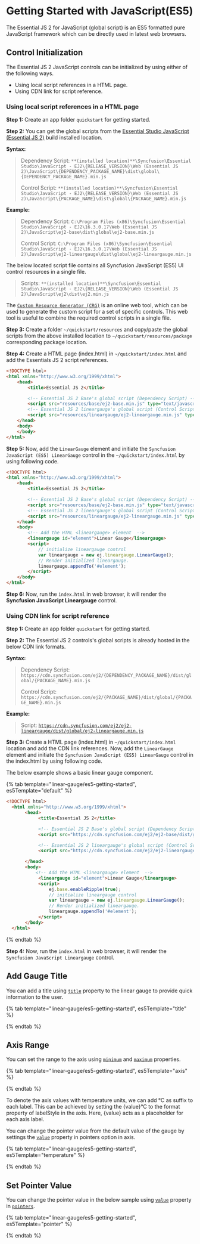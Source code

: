 # Getting Started  with JavaScript(ES5)

The Essential JS 2 for JavaScript (global script) is an ES5 formatted pure JavaScript framework which can be directly used in latest web browsers.

## Control Initialization

The Essential JS 2 JavaScript controls can be initialized by using either of the following ways.

* Using local script references in a HTML page.
* Using CDN link for script reference.

### Using local script references in a HTML page

**Step 1:** Create an app folder `quickstart` for getting started.

**Step 2:** You can get the global scripts from the [Essential Studio JavaScript (Essential JS 2)](https://www.syncfusion.com/downloads/essential-js2) build installed location.

**Syntax:**
> Dependency Script: `**(installed location)**\Syncfusion\Essential Studio\JavaScript - EJ2\{RELEASE_VERSION}\Web (Essential JS 2)\JavaScript\{DEPENDENCY_PACKAGE_NAME}\dist\global\{DEPENDENCY_PACKAGE_NAME}.min.js`
>
> Control Script: `**(installed location)**\Syncfusion\Essential Studio\JavaScript - EJ2\{RELEASE_VERSION}\Web (Essential JS 2)\JavaScript\{PACKAGE_NAME}\dist\global\{PACKAGE_NAME}.min.js`

**Example:**
> Dependency Script: `C:\Program Files (x86)\Syncfusion\Essential Studio\JavaScript - EJ2\16.3.0.17\Web (Essential JS 2)\JavaScript\ej2-base\dist\global\ej2-base.min.js`
>
> Control Script: `C:\Program Files (x86)\Syncfusion\Essential Studio\JavaScript - EJ2\16.3.0.17\Web (Essential JS 2)\JavaScript\ej2-lineargauge\dist\global\ej2-lineargauge.min.js`

The below located script file contains all Syncfusion JavaScript (ES5) UI control resources in a single file.

> Scripts: `**(installed location)**\Syncfusion\Essential Studio\JavaScript - EJ2\{RELEASE_VERSION}\Web (Essential JS 2)\JavaScript\ej2\dist\ej2.min.js`

The [`Custom Resource Generator (CRG)`](https://crg.syncfusion.com/) is an online web tool, which can be used to generate the custom script for a set of specific controls. This web tool is useful to combine the required control scripts in a single file.

**Step 3:** Create a folder `~/quickstart/resources` and copy/paste the global scripts from the above installed location to `~/quickstart/resources/package` corresponding package location.

**Step 4:** Create a HTML page (index.html) in `~/quickstart/index.html` and add the Essentials JS 2 script references.

```html
<!DOCTYPE html>
<html xmlns="http://www.w3.org/1999/xhtml">
    <head>
        <title>Essential JS 2</title>

        <!-- Essential JS 2 Base's global script (Dependency Script) -->
        <script src="resources/base/ej2-base.min.js" type="text/javascript"></script>
        <!-- Essential JS 2 lineargauge's global script (Control Script) -->
        <script src="resources/lineargauge/ej2-lineargauge.min.js" type="text/javascript"></script>
    </head>
    <body>
    </body>
</html>
```

**Step 5:** Now, add the `LinearGauge` element and initiate the `Syncfusion JavaScript (ES5) LinearGauge` control in the `~/quickstart/index.html` by using following code.

```html
<!DOCTYPE html>
<html xmlns="http://www.w3.org/1999/xhtml">
    <head>
        <title>Essential JS 2</title>

        <!-- Essential JS 2 Base's global script (Dependency Script) -->
        <script src="resources/base/ej2-base.min.js" type="text/javascript"></script>
        <!-- Essential JS 2 lineargauge's global script (Control Script) -->
        <script src="resources/lineargauge/ej2-lineargauge.min.js" type="text/javascript"></script>
    </head>
    <body>
        <!-- Add the HTML <lineargauge> element  -->
        <lineargauge id="element">Linear Gauge</lineargauge>
        <script>
            // initialize lineargauge control
            var lineargauge = new ej.lineargauge.LinearGauge();
            // Render initialized lineargauge.
            lineargauge.appendTo('#element');
        </script>
    </body>
</html>
```

**Step 6:** Now, run the `index.html` in web browser, it will render the **Syncfusion JavaScript Lineargauge** control.

### Using CDN link for script reference

**Step 1:** Create an app folder `quickstart` for getting started.

**Step 2:** The Essential JS 2 controls's global scripts is already hosted in the below CDN link formats.

**Syntax:**
> Dependency Script: `https://cdn.syncfusion.com/ej2/{DEPENDENCY_PACKAGE_NAME}/dist/global/{PACKAGE_NAME}.min.js`
>
> Control Script: `https://cdn.syncfusion.com/ej2/{PACKAGE_NAME}/dist/global/{PACKAGE_NAME}.min.js`

**Example:**
> Script: [`https://cdn.syncfusion.com/ej2/ej2-lineargauge/dist/global/ej2-lineargauge.min.js`](https://cdn.syncfusion.com/ej2/ej2-lineargauge/dist/global/ej2-lineargauge.min.js)

**Step 3:** Create a HTML page (index.html) in `~/quickstart/index.html` location and add the CDN link references. Now, add the `LinearGauge` element and initiate the `Syncfusion JavaScript (ES5) LinearGauge` control in the index.html by using following code.

The below example shows a basic linear gauge component.

{% tab template="linear-gauge/es5-getting-started", es5Template="default" %}

```html
<!DOCTYPE html>
  <html xmlns="http://www.w3.org/1999/xhtml">
       <head>
            <title>Essential JS 2</title>

            <!-- Essential JS 2 Base's global script (Dependency Script) -->
            <script src="https://cdn.syncfusion.com/ej2/ej2-base/dist/global/ej2-base.min.js" type="text/javascript"></script>

            <!-- Essential JS 2 lineargauge's global script (Control Script) -->
            <script src="https://cdn.syncfusion.com/ej2/ej2-lineargauge/dist/global/ej2-lineargauge.min.js" type="text/javascript"></script>

       </head>
       <body>
           <!-- Add the HTML <lineargauge> element  -->
            <lineargauge id="element">Linear Gauge</lineargauge>
            <script>
                ej.base.enableRipple(true);
                // initialize lineargauge control
                var lineargauge = new ej.lineargauge.LinearGauge();
                // Render initialized lineargauge.
                lineargauge.appendTo('#element');
            </script>
       </body>
  </html>
```

{% endtab %}

**Step 4:** Now, run the `index.html` in web browser, it will render the `Syncfusion JavaScript Lineargauge` control.

## Add Gauge Title

You can add a title using [`title`](../api/linear-gauge/linearGaugeModel/#title-string) property to the linear gauge to provide quick information to the user.

{% tab template="linear-gauge/es5-getting-started", es5Template="title" %}

{% endtab %}

## Axis Range

You can set the range to the axis using [`minimum`](../api/linear-gauge/axis/#minimum-number) and [`maximum`](../api/linear-gauge/axis/#maximum-number) properties.

{% tab template="linear-gauge/es5-getting-started", es5Template="axis" %}

{% endtab %}

To denote the axis values with temperature units, we can add °C as suffix to each label. This can be achieved by setting the {value}°C to the format property of labelStyle in the axis. Here, {value} acts as a placeholder for each axis label.

You can change the pointer value from the default value of the gauge by settings the [`value`](../api/linear-gauge/pointer/#value-number)  property in pointers option in axis.

{% tab template="linear-gauge/es5-getting-started", es5Template="temperature" %}

{% endtab %}

## Set Pointer Value

You can change the pointer value in the below sample using [`value`](../api/linear-gauge/pointer/#value-number) property in [`pointers`](../api/linear-gauge/pointer).

{% tab template="linear-gauge/es5-getting-started", es5Template="pointer" %}

{% endtab %}